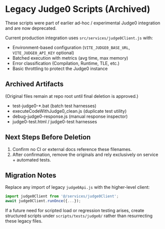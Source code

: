 # Legacy Judge0 Scripts (Archived)

These scripts were part of earlier ad-hoc / experimental Judge0 integration and are now deprecated.

Current production integration uses `src/services/judge0Client.js` with:
- Environment-based configuration (`VITE_JUDGE0_BASE_URL`, `VITE_JUDGE0_API_KEY` optional)
- Batched execution with metrics (avg time, max memory)
- Error classification (Compilation, Runtime, TLE, etc.)
- Basic throttling to protect the Judge0 instance

## Archived Artifacts
(Original files remain at repo root until final deletion is approved.)
- test-judge0-*.bat (batch test harnesses)
- executeCodeWithJudge0_clean.js (duplicate test utility)
- debug-judge0-response.js (manual response inspector)
- judge0-test.html / judge0-test harnesses

## Next Steps Before Deletion
1. Confirm no CI or external docs reference these filenames.
2. After confirmation, remove the originals and rely exclusively on service + automated tests.

## Migration Notes
Replace any import of legacy `judge0Api.js` with the higher-level client:
```js
import judge0Client from '@/services/judge0Client';
await judge0Client.runOnce({...});
```

If a future need for scripted load or regression testing arises, create structured scripts under `scripts/tests/judge0/` rather than resurrecting these legacy files.
